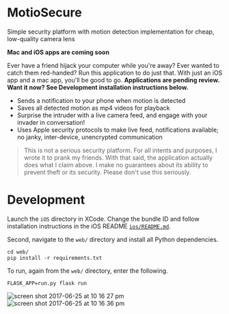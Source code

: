 # MotioSecure
Simple security platform with motion detection implementation for cheap, low-quality camera lens

**Mac and iOS apps are coming soon**

Ever have a friend hijack your computer while you're away? Ever wanted to catch them red-handed? Run this application to do just that. With just an iOS app and a mac app, you'll be good to go. **Applications are pending review. Want it now? See Development installation instructions below.**

- Sends a notification to your phone when motion is detected
- Saves all detected motion as mp4 videos for playback
- Surprise the intruder with a live camera feed, and engage with your invader in conversation!
- Uses Apple security protocols to make live feed, notifications available; no janky, inter-device, unencrypted communication

> This is not a serious security platform. For all intents and purposes, I wrote it to prank my friends. With that said, the application actually does what I claim above. I make no guarantees about its ability to prevent theft or its security. Please don't use this seriously.

# Development

Launch the `iOS` directory in XCode. Change the bundle ID and follow installation instructions in the iOS README [`ios/README.md`](https://github.com/alvinwan/motiosecure/tree/master/ios).

Second, navigate to the `web/` directory and install all Python dependencies.

```
cd web/
pip install -r requirements.txt
```

To run, again from the `web/` directory, enter the following.

```
FLASK_APP=run.py flask run
```

![screen shot 2017-06-25 at 10 16 27 pm](https://user-images.githubusercontent.com/2068077/27526565-ada50ab4-59fb-11e7-90ce-f63655251f4f.png)
![screen shot 2017-06-25 at 10 16 36 pm](https://user-images.githubusercontent.com/2068077/27526566-ae9b2b2e-59fb-11e7-81d3-1911b7dda2ef.png)
